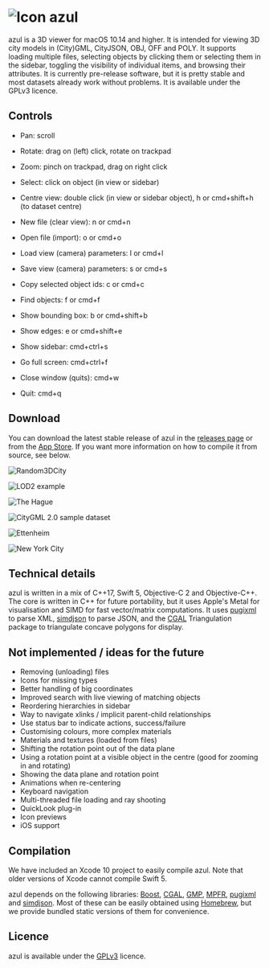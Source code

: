 # ![Icon](https://3d.bk.tudelft.nl/ken/img/azul-small.png) azul

azul is a 3D viewer for macOS 10.14 and higher. It is intended for viewing 3D city models in (City)GML, CityJSON, OBJ, OFF and POLY. It supports loading multiple files, selecting objects by clicking them or selecting them in the sidebar, toggling the visibility of individual items, and browsing their attributes. It is currently pre-release software, but it is pretty stable and most datasets already work without problems. It is available under the GPLv3 licence.

## Controls

* Pan: scroll
* Rotate: drag on (left) click, rotate on trackpad
* Zoom: pinch on trackpad, drag on right click
* Select: click on object (in view or sidebar)
* Centre view: double click (in view or sidebar object), h or cmd+shift+h (to dataset centre)

* New file (clear view): n or cmd+n
* Open file (import): o or cmd+o
* Load view (camera) parameters: l or cmd+l
* Save view (camera) parameters: s or cmd+s
* Copy selected object ids: c or cmd+c
* Find objects: f or cmd+f
* Show bounding box: b or cmd+shift+b
* Show edges: e or cmd+shift+e

* Show sidebar: cmd+ctrl+s
* Go full screen: cmd+ctrl+f
* Close window (quits): cmd+w
* Quit: cmd+q

## Download

You can download the latest stable release of azul in the [releases page](https://github.com/tudelft3d/azul/releases) or from the [App Store](https://itunes.apple.com/app/azul/id1173239678?mt=12). If you want more information on how to compile it from source, see below.

![Random3DCity](https://3d.bk.tudelft.nl/ken/img/azul/random.png)

![LOD2 example](https://3d.bk.tudelft.nl/ken/img/azul/lod2.png)

![The Hague](https://3d.bk.tudelft.nl/ken/img/azul/denhaag.png)

![CityGML 2.0 sample dataset](https://3d.bk.tudelft.nl/ken/img/azul/citygml2.png)

![Ettenheim](https://3d.bk.tudelft.nl/ken/img/azul/ettenheim.png)

![New York City](https://3d.bk.tudelft.nl/ken/img/azul/nyc.png)

## Technical details

azul is written in a mix of C++17, Swift 5, Objective-C 2 and Objective-C++. The core is written in C++ for future portability, but it uses Apple's Metal for visualisation and SIMD for fast vector/matrix computations. It uses [pugixml](https://pugixml.org) to parse XML, [simdjson](https://github.com/lemire/simdjson) to parse JSON, and the [CGAL](https://www.cgal.org) Triangulation package to triangulate concave polygons for display.

## Not implemented / ideas for the future

* Removing (unloading) files
* Icons for missing types
* Better handling of big coordinates
* Improved search with live viewing of matching objects
* Reordering hierarchies in sidebar
* Way to navigate xlinks / implicit parent-child relationships
* Use status bar to indicate actions, success/failure
* Customising colours, more complex materials
* Materials and textures (loaded from files)
* Shifting the rotation point out of the data plane
* Using a rotation point at a visible object in the centre (good for zooming in and rotating)
* Showing the data plane and rotation point
* Animations when re-centering
* Keyboard navigation
* Multi-threaded file loading and ray shooting
* QuickLook plug-in
* Icon previews
* iOS support

## Compilation

We have included an Xcode 10 project to easily compile azul. Note that older versions of Xcode cannot compile Swift 5.

azul depends on the following libraries: [Boost](http://www.boost.org), [CGAL](http://www.cgal.org), [GMP](https://gmplib.org), [MPFR](http://www.mpfr.org), [pugixml](http://pugixml.org) and [simdjson](https://github.com/lemire/simdjson). Most of these can be easily obtained using [Homebrew](http://brew.sh), but we provide bundled static versions of them for convenience.

## Licence

azul is available under the [GPLv3](https://www.gnu.org/licenses/gpl-3.0.en.html) licence.
